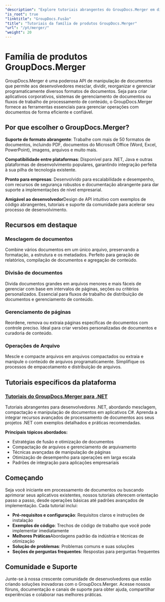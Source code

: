 ```yaml
---
"description": "Explore tutoriais abrangentes do GroupDocs.Merger em diferentes plataformas. Aprenda a mesclar, dividir e manipular documentos programaticamente com guias passo a passo e exemplos práticos."
"is_root": true
"linktitle": "GroupDocs.Fusão"
"title": "Tutoriais da família de produtos GroupDocs.Merger"
"url": "/pt/merger/"
"weight": 20
---
```


# Família de produtos GroupDocs.Merger

GroupDocs.Merger é uma poderosa API de manipulação de documentos que permite aos desenvolvedores mesclar, dividir, reorganizar e gerenciar programaticamente diversos formatos de documentos. Seja para criar aplicativos corporativos, sistemas de gerenciamento de documentos ou fluxos de trabalho de processamento de conteúdo, o GroupDocs.Merger fornece as ferramentas essenciais para gerenciar operações com documentos de forma eficiente e confiável.

## Por que escolher o GroupDocs.Merger?

**Suporte de formato abrangente**: Trabalhe com mais de 50 formatos de documentos, incluindo PDF, documentos do Microsoft Office (Word, Excel, PowerPoint), imagens, arquivos e muito mais.

**Compatibilidade entre plataformas**: Disponível para .NET, Java e outras plataformas de desenvolvimento populares, garantindo integração perfeita à sua pilha de tecnologia existente.

**Pronto para empresas**: Desenvolvido para escalabilidade e desempenho, com recursos de segurança robustos e documentação abrangente para dar suporte a implementações de nível empresarial.

**Amigável ao desenvolvedor**Design de API intuitivo com exemplos de código abrangentes, tutoriais e suporte da comunidade para acelerar seu processo de desenvolvimento.

## Recursos em destaque

### Mesclagem de documentos
Combine vários documentos em um único arquivo, preservando a formatação, a estrutura e os metadados. Perfeito para geração de relatórios, compilação de documentos e agregação de conteúdo.

### Divisão de documentos
Divida documentos grandes em arquivos menores e mais fáceis de gerenciar com base em intervalos de páginas, seções ou critérios personalizados. Essencial para fluxos de trabalho de distribuição de documentos e gerenciamento de conteúdo.

### Gerenciamento de páginas
Reordene, remova ou extraia páginas específicas de documentos com controle preciso. Ideal para criar versões personalizadas de documentos e curadoria de conteúdo.

### Operações de Arquivo
Mescle e compacte arquivos em arquivos compactados ou extraia e manipule o conteúdo de arquivos programaticamente. Simplifique os processos de empacotamento e distribuição de arquivos.

## Tutoriais específicos da plataforma

### [Tutoriais do GroupDocs.Merger para .NET](./net/)
Tutoriais abrangentes para desenvolvedores .NET, abordando mesclagem, compactação e manipulação de documentos em aplicativos C#. Aprenda a integrar recursos avançados de processamento de documentos aos seus projetos .NET com exemplos detalhados e práticas recomendadas.

**Principais tópicos abordados:**
- Estratégias de fusão e otimização de documentos
- Compactação de arquivos e gerenciamento de arquivamento  
- Técnicas avançadas de manipulação de páginas
- Otimização de desempenho para operações em larga escala
- Padrões de integração para aplicações empresariais

## Começando

Seja você iniciante em processamento de documentos ou buscando aprimorar seus aplicativos existentes, nossos tutoriais oferecem orientação passo a passo, desde operações básicas até padrões avançados de implementação. Cada tutorial inclui:

- **Pré-requisitos e configuração**: Requisitos claros e instruções de instalação
- **Exemplos de código**: Trechos de código de trabalho que você pode implementar imediatamente
- **Melhores Práticas**Abordagens padrão da indústria e técnicas de otimização
- **Solução de problemas**: Problemas comuns e suas soluções
- **Seções de perguntas frequentes**: Respostas para perguntas frequentes

## Comunidade e Suporte

Junte-se à nossa crescente comunidade de desenvolvedores que estão criando soluções inovadoras com o GroupDocs.Merger. Acesse nossos fóruns, documentação e canais de suporte para obter ajuda, compartilhar experiências e colaborar nas melhores práticas.